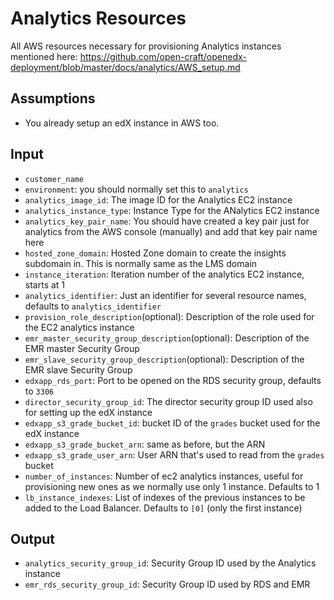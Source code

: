 # Analytics Resources

All AWS resources necessary for provisioning Analytics instances mentioned here:
https://github.com/open-craft/openedx-deployment/blob/master/docs/analytics/AWS_setup.md

## Assumptions

- You already setup an edX instance in AWS too.

## Input

- `customer_name`
- `environment`: you should normally set this to `analytics`
- `analytics_image_id`: The image ID for the Analytics EC2 instance
- `analytics_instance_type`: Instance Type for the ANalytics EC2 instance
- `analytics_key_pair_name`: You should have created a key pair just for analytics from the 
  AWS console (manually) and add that key pair name here
- `hosted_zone_domain`: Hosted Zone domain to create the insights subdomain in. This is normally 
  same as the LMS domain
- `instance_iteration`: Iteration number of the analytics EC2 instance, starts at 1
- `analytics_identifier`: Just an identifier for several resource names, defaults to `analytics_identifier`
- `provision_role_description`(optional): Description of the role used for the EC2 analytics instance
- `emr_master_security_group_description`(optional): Description of the EMR master Security Group
- `emr_slave_security_group_description`(optional): Description of the EMR slave Security Group
- `edxapp_rds_port`: Port to be opened on the RDS security group, defaults to `3306`
- `director_security_group_id`: The director security group ID used also for setting up the edX instance
- `edxapp_s3_grade_bucket_id`: bucket ID of the `grades` bucket used for the edX instance
- `edxapp_s3_grade_bucket_arn`: same as before, but the ARN
- `edxapp_s3_grade_user_arn`: User ARN that's used to read from the `grades` bucket
- `number_of_instances`: Number of ec2 analytics instances, useful for provisioning new ones as we
  normally use only 1 instance. Defaults to 1
- `lb_instance_indexes`: List of indexes of the previous instances to be added to the Load Balancer.
  Defaults to `[0]` (only the first instance)

## Output

- `analytics_security_group_id`: Security Group ID used by the Analytics instance
- `emr_rds_security_group_id`: Security Group ID used by RDS and EMR
